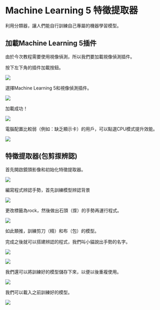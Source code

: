 # Machine Learning 5 特徵提取器

利用分類器，讓人們能自行訓練自己專屬的機器學習模型。

## 加載Machine Learning 5插件

由於今次教程需要使用視像偵測，所以我們要加載視像偵測插件。

按下左下角的插件加載按鈕。

![](../images/add.png)

選擇Machine Learning 5和視像偵測插件。

![](../images/add1.png)

加載成功！

![](../images/ml6.png)

電腦配置比較弱（例如：缺乏顯示卡）的用戶，可以點選CPU模式提升效能。

![](../images/ml14.png)

## 特徵提取器(包剪揼辨認)

首先開啟鏡頭影像和初始化特徵提取器。

![](../images/ml15.png)

編寫程式辨認手勢，首先訓練模型辨認背景

![](../images/ml16.png)

更改標籤為rock，然後做出石頭（揼）的手勢再運行程式。

![](../images/ml17.png)

如此類推，訓練剪刀（精）和布（包）的模型。

完成之後就可以搭建辨認的程式，我們叫小貓說出手勢的名字。

![](../images/ml18.png)

![](../images/ml19.png)

我們還可以將訓練好的模型儲存下來，以便以後重複使用。

![](../images/ml20.png)

我們可以載入之前訓練好的模型。

![](../images/ml21.png)